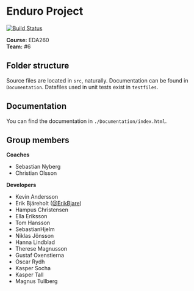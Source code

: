 # Enduro Project

[![Build Status](https://travis-ci.org/duralf2/EDA260-Team06.svg?branch=master)](https://travis-ci.org/duralf2/EDA260-Team06)

**Course:**  EDA260  
**Team:**    #6

## Folder structure
Source files are located in `src`, naturally. 
Documentation can be found in `Documentation`. 
Datafiles used in unit tests exist in `testfiles`.

## Documentation
You can find the documentation in `./Documentation/index.html`.

## Group members

**Coaches**

 - Sebastian Nyberg
 - Christian Olsson

**Developers**

 - Kevin Andersson
 - Erik Bjäreholt ([@ErikBjare](github.com/ErikBjare))
 - Hampus Christensen
 - Ella Eriksson
 - Tom Hansson
 - SebastianHjelm
 - Niklas Jönsson
 - Hanna Lindblad
 - Therese Magnusson
 - Gustaf Oxenstierna
 - Oscar Rydh
 - Kasper Socha
 - Kasper Tall
 - Magnus Tullberg
 
